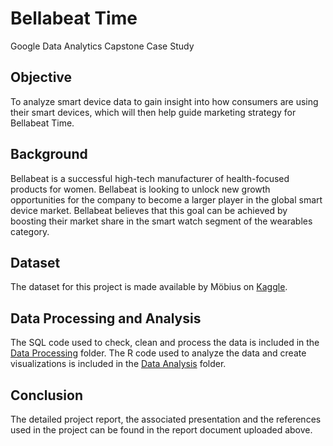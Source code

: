 # Bellabeat Time
Google Data Analytics Capstone Case Study 

## Objective
To analyze smart device data to gain insight into how consumers are using their smart devices, which will then help guide marketing strategy for Bellabeat Time.

## Background
Bellabeat is a successful high-tech manufacturer of health-focused products for women. Bellabeat is looking to unlock new growth opportunities for the company to become a larger
player in the global smart device market. Bellabeat believes that this goal can be achieved by boosting their market share in the smart watch segment of the wearables category.

## Dataset
The dataset for this project is made available by Möbius on [Kaggle](https://www.kaggle.com/arashnic/fitbit).

## Data Processing and Analysis
The SQL code used to check, clean and process the data is included in the [Data Processing](data_processing/sql_code) folder.
The R code used to analyze the data and create visualizations is included in the [Data Analysis](data_analysis/R_code) folder.

## Conclusion
The detailed project report, the associated presentation and the references used in the project can be found in the report document uploaded above.

